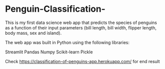 # Penguin-Classification-

This is my first data science web app that predicts the species of penguins as a function of their input parameters (bill length, bill width, flipper length, body mass, sex and island).

The web app was built in Python using the following libraries:

Streamlit
Pandas
Numpy
Scikit-learn
Pickle

Check https://classification-of-penguins-app.herokuapp.com/ for end result
